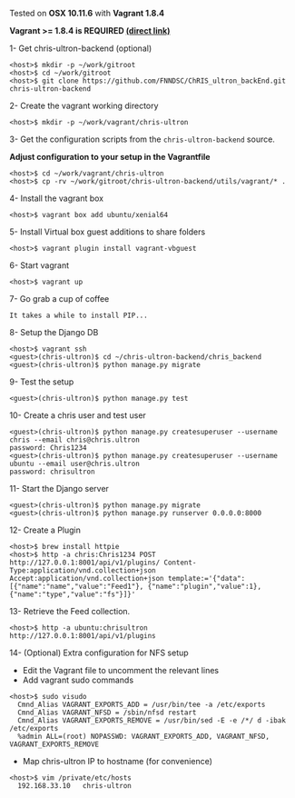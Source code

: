 
Tested on **OSX 10.11.6** with **Vagrant 1.8.4**

**Vagrant >= 1.8.4 is REQUIRED [(direct link)](https://www.vagrantup.com/downloads.html)**

1- Get chris-ultron-backend (optional)
```
<host>$ mkdir -p ~/work/gitroot
<host>$ cd ~/work/gitroot
<host>$ git clone https://github.com/FNNDSC/ChRIS_ultron_backEnd.git chris-ultron-backend
```

2- Create the vagrant working directory
```
<host>$ mkdir -p ~/work/vagrant/chris-ultron
```

3- Get the configuration scripts from the `chris-ultron-backend` source.

**Adjust configuration to your setup in the Vagrantfile**
```
<host>$ cd ~/work/vagrant/chris-ultron
<host>$ cp -rv ~/work/gitroot/chris-ultron-backend/utils/vagrant/* .
```

4- Install the vagrant box
```
<host>$ vagrant box add ubuntu/xenial64
```

5- Install Virtual box guest additions to share folders
```
<host>$ vagrant plugin install vagrant-vbguest
```

6- Start vagrant
```
<host>$ vagrant up
```

7- Go grab a cup of coffee
```
It takes a while to install PIP...
```

8- Setup the Django DB
```
<host>$ vagrant ssh
<guest>(chris-ultron)$ cd ~/chris-ultron-backend/chris_backend
<guest>(chris-ultron)$ python manage.py migrate
```

9- Test the setup
```
<guest>(chris-ultron)$ python manage.py test
```

10- Create a chris user and test user
```
<guest>(chris-ultron)$ python manage.py createsuperuser --username chris --email chris@chris.ultron
password: Chris1234
<guest>(chris-ultron)$ python manage.py createsuperuser --username ubuntu --email user@chris.ultron
password: chrisultron
```

11- Start the Django server
```
<guest>(chris-ultron)$ python manage.py migrate
<guest>(chris-ultron)$ python manage.py runserver 0.0.0.0:8000
```

12- Create a Plugin
```
<host>$ brew install httpie
<host>$ http -a chris:Chris1234 POST http://127.0.0.1:8001/api/v1/plugins/ Content-Type:application/vnd.collection+json Accept:application/vnd.collection+json template:='{"data":[{"name":"name","value":"Feed1"}, {"name":"plugin","value":1}, {"name":"type","value":"fs"}]}'
```

13- Retrieve the Feed collection.
```
<host>$ http -a ubuntu:chrisultron  http://127.0.0.1:8001/api/v1/plugins
```

14- (Optional) Extra configuration for NFS setup
* Edit the Vagrant file to uncomment the relevant lines
* Add vagrant sudo commands
```
<host>$ sudo visudo
  Cmnd_Alias VAGRANT_EXPORTS_ADD = /usr/bin/tee -a /etc/exports
  Cmnd_Alias VAGRANT_NFSD = /sbin/nfsd restart
  Cmnd_Alias VAGRANT_EXPORTS_REMOVE = /usr/bin/sed -E -e /*/ d -ibak /etc/exports
  %admin ALL=(root) NOPASSWD: VAGRANT_EXPORTS_ADD, VAGRANT_NFSD, VAGRANT_EXPORTS_REMOVE
```
* Map chris-ultron IP to hostname (for convenience)
```
<host>$ vim /private/etc/hosts
  192.168.33.10   chris-ultron
```
